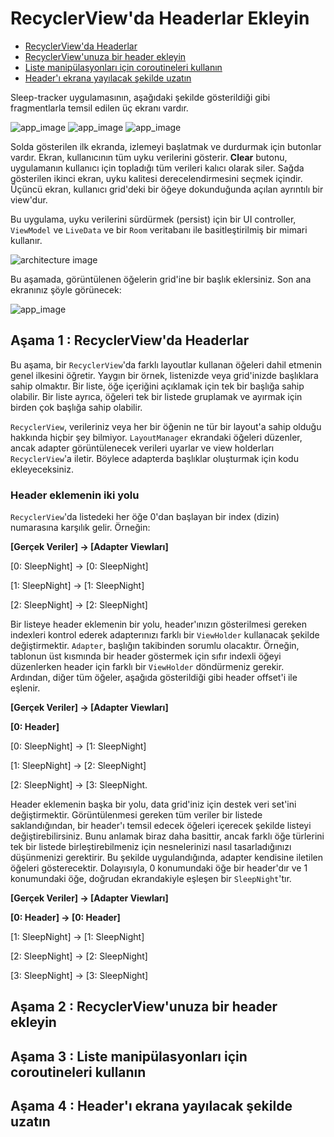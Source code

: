 # <a name="1"></a>RecyclerView'da Headerlar Ekleyin

- [RecyclerView'da Headerlar](#a)
- [RecyclerView'unuza bir header ekleyin](#b)
- [Liste manipülasyonları için coroutineleri kullanın](#c)
- [Header'ı ekrana yayılacak şekilde uzatın](#d)

Sleep-tracker uygulamasının, aşağıdaki şekilde gösterildiği gibi fragmentlarla temsil edilen üç ekranı vardır.

![app_image](https://developer.android.com/codelabs/kotlin-android-training-headers/img/b0abde98c5f99bf6.png)
![app_image](https://developer.android.com/codelabs/kotlin-android-training-headers/img/43590f0a4c00e138.png)
![app_image](https://developer.android.com/codelabs/kotlin-android-training-headers/img/1018f2610bca049.png)

Solda gösterilen ilk ekranda, izlemeyi başlatmak ve durdurmak için butonlar vardır. Ekran, kullanıcının tüm uyku verilerini gösterir. **Clear** butonu, uygulamanın kullanıcı için topladığı tüm verileri kalıcı olarak siler. Sağda gösterilen ikinci ekran, uyku kalitesi derecelendirmesini seçmek içindir. Üçüncü ekran, kullanıcı grid'deki bir öğeye dokunduğunda açılan ayrıntılı bir view'dur.

Bu uygulama, uyku verilerini sürdürmek (persist) için bir UI controller, `ViewModel` ve `LiveData` ve bir `Room` veritabanı ile basitleştirilmiş bir mimari kullanır.

![architecture image](https://developer.android.com/codelabs/kotlin-android-training-grid-layout/img/49f975f1e5fe689.png)

Bu aşamada, görüntülenen öğelerin grid'ine bir başlık eklersiniz. Son ana ekranınız şöyle görünecek:

![app_image](https://developer.android.com/codelabs/kotlin-android-training-headers/img/eb760aae692a980c.png)

## <a name="a"></a>Aşama 1 : RecyclerView'da Headerlar

Bu aşama, bir `RecyclerView`'da farklı layoutlar kullanan öğeleri dahil etmenin genel ilkesini öğretir. Yaygın bir örnek, listenizde veya grid'inizde başlıklara sahip olmaktır. Bir liste, öğe içeriğini açıklamak için tek bir başlığa sahip olabilir. Bir liste ayrıca, öğeleri tek bir listede gruplamak ve ayırmak için birden çok başlığa sahip olabilir.

`RecyclerView`, verileriniz veya her bir öğenin ne tür bir layout'a sahip olduğu hakkında hiçbir şey bilmiyor. `LayoutManager` ekrandaki öğeleri düzenler, ancak adapter görüntülenecek verileri uyarlar ve view holderları `RecyclerView`'a iletir. Böylece adapterda başlıklar oluşturmak için kodu ekleyeceksiniz.


### Header eklemenin iki yolu

`RecyclerView`'da listedeki her öğe 0'dan başlayan bir index (dizin) numarasına karşılık gelir. Örneğin:

**[Gerçek Veriler] -> [Adapter Viewları]**

[0: SleepNight] -> [0: SleepNight]

[1: SleepNight] -> [1: SleepNight]

[2: SleepNight] -> [2: SleepNight]

Bir listeye header eklemenin bir yolu, header'ınızın gösterilmesi gereken indexleri kontrol ederek adapterınızı farklı bir `ViewHolder` kullanacak şekilde değiştirmektir. `Adapter`, başlığın takibinden sorumlu olacaktır. Örneğin, tablonun üst kısmında bir header göstermek için sıfır indexli öğeyi düzenlerken header için farklı bir `ViewHolder` döndürmeniz gerekir. Ardından, diğer tüm öğeler, aşağıda gösterildiği gibi header offset'i ile eşlenir.

**[Gerçek Veriler] -> [Adapter Viewları]**

**[0: Header]**

[0: SleepNight] -> [1: SleepNight]

[1: SleepNight] -> [2: SleepNight]

[2: SleepNight] -> [3: SleepNight.

Header eklemenin başka bir yolu, data grid'iniz için destek veri set'ini değiştirmektir. Görüntülenmesi gereken tüm veriler bir listede saklandığından, bir header'ı temsil edecek öğeleri içerecek şekilde listeyi değiştirebilirsiniz. Bunu anlamak biraz daha basittir, ancak farklı öğe türlerini tek bir listede birleştirebilmeniz için nesnelerinizi nasıl tasarladığınızı düşünmenizi gerektirir. Bu şekilde uygulandığında, adapter kendisine iletilen öğeleri gösterecektir. Dolayısıyla, 0 konumundaki öğe bir header'dır ve 1 konumundaki öğe, doğrudan ekrandakiyle eşleşen bir `SleepNight`'tır.

**[Gerçek Veriler] -> [Adapter Viewları]**

**[0: Header] -> [0: Header]**

[1: SleepNight] -> [1: SleepNight]

[2: SleepNight] -> [2: SleepNight]

[3: SleepNight] -> [3: SleepNight]


## <a name="b"></a>Aşama 2 : RecyclerView'unuza bir header ekleyin
## <a name="c"></a>Aşama 3 : Liste manipülasyonları için coroutineleri kullanın
## <a name="d"></a>Aşama 4 : Header'ı ekrana yayılacak şekilde uzatın

